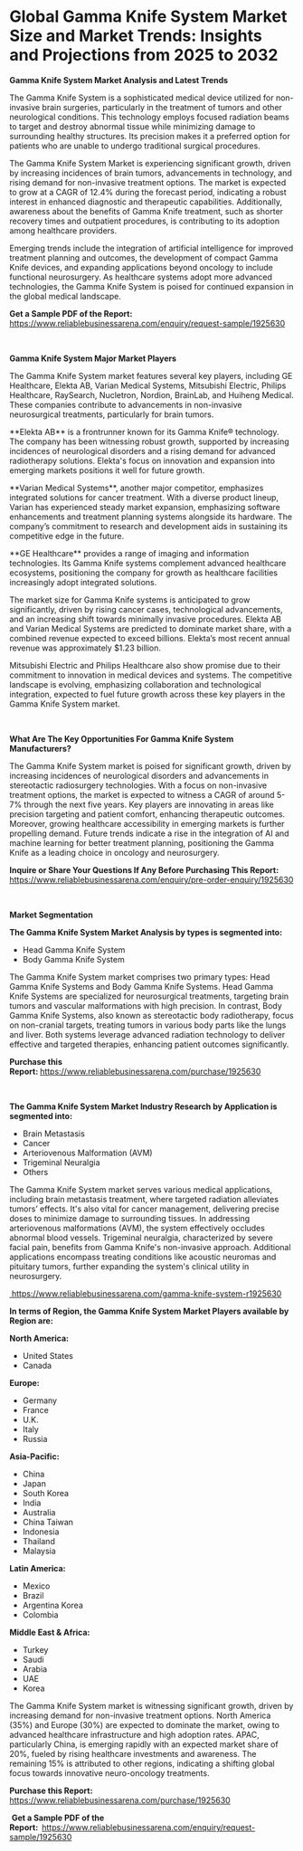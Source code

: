 <p><h1>Global Gamma Knife System Market Size and Market Trends: Insights and Projections from 2025 to 2032</h1></p><p><strong>Gamma Knife System Market Analysis and Latest Trends</strong></p>
<p><p>The Gamma Knife System is a sophisticated medical device utilized for non-invasive brain surgeries, particularly in the treatment of tumors and other neurological conditions. This technology employs focused radiation beams to target and destroy abnormal tissue while minimizing damage to surrounding healthy structures. Its precision makes it a preferred option for patients who are unable to undergo traditional surgical procedures.</p><p>The Gamma Knife System Market is experiencing significant growth, driven by increasing incidences of brain tumors, advancements in technology, and rising demand for non-invasive treatment options. The market is expected to grow at a CAGR of 12.4% during the forecast period, indicating a robust interest in enhanced diagnostic and therapeutic capabilities. Additionally, awareness about the benefits of Gamma Knife treatment, such as shorter recovery times and outpatient procedures, is contributing to its adoption among healthcare providers.</p><p>Emerging trends include the integration of artificial intelligence for improved treatment planning and outcomes, the development of compact Gamma Knife devices, and expanding applications beyond oncology to include functional neurosurgery. As healthcare systems adopt more advanced technologies, the Gamma Knife System is poised for continued expansion in the global medical landscape.</p></p>
<p><strong>Get a Sample PDF of the Report:&nbsp;</strong> <a href="https://www.reliablebusinessarena.com/enquiry/request-sample/1925630?utm_campaign=3571&utm_medium=2&utm_source=Github&utm_content=ia&utm_term=16042025&utm_id=gamma-knife-system">https://www.reliablebusinessarena.com/enquiry/request-sample/1925630</a></p>
<p>&nbsp;</p>
<p><strong>Gamma Knife System Major Market Players</strong></p>
<p><p>The Gamma Knife System market features several key players, including GE Healthcare, Elekta AB, Varian Medical Systems, Mitsubishi Electric, Philips Healthcare, RaySearch, Nucletron, Nordion, BrainLab, and Huiheng Medical. These companies contribute to advancements in non-invasive neurosurgical treatments, particularly for brain tumors.</p><p>**Elekta AB** is a frontrunner known for its Gamma Knife® technology. The company has been witnessing robust growth, supported by increasing incidences of neurological disorders and a rising demand for advanced radiotherapy solutions. Elekta's focus on innovation and expansion into emerging markets positions it well for future growth.</p><p>**Varian Medical Systems**, another major competitor, emphasizes integrated solutions for cancer treatment. With a diverse product lineup, Varian has experienced steady market expansion, emphasizing software enhancements and treatment planning systems alongside its hardware. The company’s commitment to research and development aids in sustaining its competitive edge in the future.</p><p>**GE Healthcare** provides a range of imaging and information technologies. Its Gamma Knife systems complement advanced healthcare ecosystems, positioning the company for growth as healthcare facilities increasingly adopt integrated solutions.</p><p>The market size for Gamma Knife systems is anticipated to grow significantly, driven by rising cancer cases, technological advancements, and an increasing shift towards minimally invasive procedures. Elekta AB and Varian Medical Systems are predicted to dominate market share, with a combined revenue expected to exceed billions. Elekta’s most recent annual revenue was approximately $1.23 billion.</p><p>Mitsubishi Electric and Philips Healthcare also show promise due to their commitment to innovation in medical devices and systems. The competitive landscape is evolving, emphasizing collaboration and technological integration, expected to fuel future growth across these key players in the Gamma Knife System market.</p></p>
<p>&nbsp;</p>
<p><strong>What Are The Key Opportunities For Gamma Knife System Manufacturers?</strong></p>
<p><p>The Gamma Knife System market is poised for significant growth, driven by increasing incidences of neurological disorders and advancements in stereotactic radiosurgery technologies. With a focus on non-invasive treatment options, the market is expected to witness a CAGR of around 5-7% through the next five years. Key players are innovating in areas like precision targeting and patient comfort, enhancing therapeutic outcomes. Moreover, growing healthcare accessibility in emerging markets is further propelling demand. Future trends indicate a rise in the integration of AI and machine learning for better treatment planning, positioning the Gamma Knife as a leading choice in oncology and neurosurgery.</p></p>
<p><strong>Inquire or Share Your Questions If Any Before Purchasing This Report:</strong> <a href="https://www.reliablebusinessarena.com/enquiry/pre-order-enquiry/1925630?utm_campaign=3571&utm_medium=2&utm_source=Github&utm_content=ia&utm_term=16042025&utm_id=gamma-knife-system">https://www.reliablebusinessarena.com/enquiry/pre-order-enquiry/1925630</a></p>
<p>&nbsp;</p>
<p><strong>Market Segmentation</strong></p>
<p><strong>The Gamma Knife System Market Analysis by types is segmented into:</strong></p>
<p><ul><li>Head Gamma Knife System</li><li>Body Gamma Knife System</li></ul></p>
<p><p>The Gamma Knife System market comprises two primary types: Head Gamma Knife Systems and Body Gamma Knife Systems. Head Gamma Knife Systems are specialized for neurosurgical treatments, targeting brain tumors and vascular malformations with high precision. In contrast, Body Gamma Knife Systems, also known as stereotactic body radiotherapy, focus on non-cranial targets, treating tumors in various body parts like the lungs and liver. Both systems leverage advanced radiation technology to deliver effective and targeted therapies, enhancing patient outcomes significantly.</p></p>
<p><strong>Purchase this Report:&nbsp;</strong><a href="https://www.reliablebusinessarena.com/purchase/1925630?utm_campaign=3571&utm_medium=2&utm_source=Github&utm_content=ia&utm_term=16042025&utm_id=gamma-knife-system">https://www.reliablebusinessarena.com/purchase/1925630</a></p>
<p>&nbsp;</p>
<p><strong>The Gamma Knife System Market Industry Research by Application is segmented into:</strong></p>
<p><ul><li>Brain Metastasis</li><li>Cancer</li><li>Arteriovenous Malformation (AVM)</li><li>Trigeminal Neuralgia</li><li>Others</li></ul></p>
<p><p>The Gamma Knife System market serves various medical applications, including brain metastasis treatment, where targeted radiation alleviates tumors’ effects. It's also vital for cancer management, delivering precise doses to minimize damage to surrounding tissues. In addressing arteriovenous malformations (AVM), the system effectively occludes abnormal blood vessels. Trigeminal neuralgia, characterized by severe facial pain, benefits from Gamma Knife's non-invasive approach. Additional applications encompass treating conditions like acoustic neuromas and pituitary tumors, further expanding the system's clinical utility in neurosurgery.</p></p>
<p><a href="https://www.reliablebusinessarena.com/gamma-knife-system-r1925630?utm_campaign=3571&utm_medium=2&utm_source=Github&utm_content=ia&utm_term=16042025&utm_id=gamma-knife-system">&nbsp;https://www.reliablebusinessarena.com/gamma-knife-system-r1925630</a></p>
<p><strong>In terms of Region, the Gamma Knife System Market Players available by Region are:</strong></p>
<p>
    <p> <strong> North America: </strong>
        <ul>
            <li>United States</li>
            <li>Canada</li>
        </ul>
        </p> 
    <p> <strong> Europe: </strong>
        <ul>
            <li>Germany</li>
            <li>France</li>
            <li>U.K.</li>
            <li>Italy</li>
            <li>Russia</li>
        </ul>
        </p> 
    <p> <strong> Asia-Pacific: </strong>
        <ul>
            <li>China</li>
            <li>Japan</li>
            <li>South Korea</li>
            <li>India</li>
            <li>Australia</li>
            <li>China Taiwan</li>
            <li>Indonesia</li>
            <li>Thailand</li>
            <li>Malaysia</li>
        </ul>
        </p> 
    <p> <strong> Latin America: </strong>
        <ul>
            <li>Mexico</li>
            <li>Brazil</li>
            <li>Argentina Korea</li>
            <li>Colombia</li>
        </ul>
        </p> 
    <p> <strong> Middle East & Africa: </strong>
        <ul>
            <li>Turkey</li>
            <li>Saudi</li>
            <li>Arabia</li>
            <li>UAE</li>
            <li>Korea</li>
        </ul>
    </p>
    </p>
<p><p>The Gamma Knife System market is witnessing significant growth, driven by increasing demand for non-invasive treatment options. North America (35%) and Europe (30%) are expected to dominate the market, owing to advanced healthcare infrastructure and high adoption rates. APAC, particularly China, is emerging rapidly with an expected market share of 20%, fueled by rising healthcare investments and awareness. The remaining 15% is attributed to other regions, indicating a shifting global focus towards innovative neuro-oncology treatments.</p></p>
<p><strong>Purchase this Report: </strong><a href="https://www.reliablebusinessarena.com/purchase/1925630?utm_campaign=3571&utm_medium=2&utm_source=Github&utm_content=ia&utm_term=16042025&utm_id=gamma-knife-system">https://www.reliablebusinessarena.com/purchase/1925630</a></p>
<p>&nbsp;<strong>Get a Sample PDF of the Report:&nbsp;&nbsp;</strong><a href="https://www.reliablebusinessarena.com/enquiry/request-sample/1925630?utm_campaign=3571&utm_medium=2&utm_source=Github&utm_content=ia&utm_term=16042025&utm_id=gamma-knife-system">https://www.reliablebusinessarena.com/enquiry/request-sample/1925630</a></p>
<p><strong></strong></p>
<p><p></p><p></p><p></p></p>